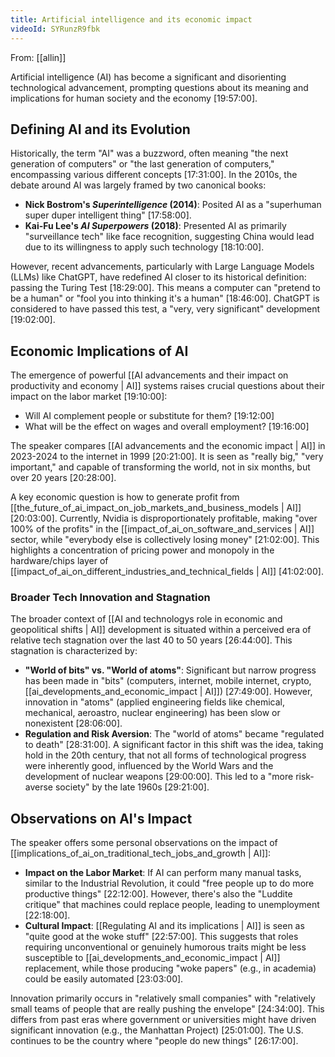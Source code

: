 ```yaml
---
title: Artificial intelligence and its economic impact
videoId: SYRunzR9fbk
---
```


From: [[allin]] <br/> 

Artificial intelligence (AI) has become a significant and disorienting technological advancement, prompting questions about its meaning and implications for human society and the economy <a class="yt-timestamp" data-t="19:57:00">[19:57:00]</a>.

## Defining AI and its Evolution
Historically, the term "AI" was a buzzword, often meaning "the next generation of computers" or "the last generation of computers," encompassing various different concepts <a class="yt-timestamp" data-t="17:31:00">[17:31:00]</a>. In the 2010s, the debate around AI was largely framed by two canonical books:
*   **Nick Bostrom's *Superintelligence* (2014)**: Posited AI as a "superhuman super duper intelligent thing" <a class="yt-timestamp" data-t="17:58:00">[17:58:00]</a>.
*   **Kai-Fu Lee's *AI Superpowers* (2018)**: Presented AI as primarily "surveillance tech" like face recognition, suggesting China would lead due to its willingness to apply such technology <a class="yt-timestamp" data-t="18:10:00">[18:10:00]</a>.

However, recent advancements, particularly with Large Language Models (LLMs) like ChatGPT, have redefined AI closer to its historical definition: passing the Turing Test <a class="yt-timestamp" data-t="18:29:00">[18:29:00]</a>. This means a computer can "pretend to be a human" or "fool you into thinking it's a human" <a class="yt-timestamp" data-t="18:46:00">[18:46:00]</a>. ChatGPT is considered to have passed this test, a "very, very significant" development <a class="yt-timestamp" data-t="19:02:00">[19:02:00]</a>.

## Economic Implications of AI
The emergence of powerful [[AI advancements and their impact on productivity and economy | AI]] systems raises crucial questions about their impact on the labor market <a class="yt-timestamp" data-t="19:10:00">[19:10:00]</a>:
*   Will AI complement people or substitute for them? <a class="yt-timestamp" data-t="19:12:00">[19:12:00]</a>
*   What will be the effect on wages and overall employment? <a class="yt-timestamp" data-t="19:16:00">[19:16:00]</a>

The speaker compares [[AI advancements and the economic impact | AI]] in 2023-2024 to the internet in 1999 <a class="yt-timestamp" data-t="20:21:00">[20:21:00]</a>. It is seen as "really big," "very important," and capable of transforming the world, not in six months, but over 20 years <a class="yt-timestamp" data-t="20:28:00">[20:28:00]</a>.

A key economic question is how to generate profit from [[the_future_of_ai_impact_on_job_markets_and_business_models | AI]] <a class="yt-timestamp" data-t="20:03:00">[20:03:00]</a>. Currently, Nvidia is disproportionately profitable, making "over 100% of the profits" in the [[impact_of_ai_on_software_and_services | AI]] sector, while "everybody else is collectively losing money" <a class="yt-timestamp" data-t="21:02:00">[21:02:00]</a>. This highlights a concentration of pricing power and monopoly in the hardware/chips layer of [[impact_of_ai_on_different_industries_and_technical_fields | AI]] <a class="yt-timestamp" data-t="41:02:00">[41:02:00]</a>.

### Broader Tech Innovation and Stagnation
The broader context of [[AI and technologys role in economic and geopolitical shifts | AI]] development is situated within a perceived era of relative tech stagnation over the last 40 to 50 years <a class="yt-timestamp" data-t="26:44:00">[26:44:00]</a>. This stagnation is characterized by:
*   **"World of bits" vs. "World of atoms"**: Significant but narrow progress has been made in "bits" (computers, internet, mobile internet, crypto, [[ai_developments_and_economic_impact | AI]]) <a class="yt-timestamp" data-t="27:49:00">[27:49:00]</a>. However, innovation in "atoms" (applied engineering fields like chemical, mechanical, aeroastro, nuclear engineering) has been slow or nonexistent <a class="yt-timestamp" data-t="28:06:00">[28:06:00]</a>.
*   **Regulation and Risk Aversion**: The "world of atoms" became "regulated to death" <a class="yt-timestamp" data-t="28:31:00">[28:31:00]</a>. A significant factor in this shift was the idea, taking hold in the 20th century, that not all forms of technological progress were inherently good, influenced by the World Wars and the development of nuclear weapons <a class="yt-timestamp" data-t="29:00:00">[29:00:00]</a>. This led to a "more risk-averse society" by the late 1960s <a class="yt-timestamp" data-t="29:21:00">[29:21:00]</a>.

## Observations on AI's Impact
The speaker offers some personal observations on the impact of [[implications_of_ai_on_traditional_tech_jobs_and_growth | AI]]:
*   **Impact on the Labor Market**: If AI can perform many manual tasks, similar to the Industrial Revolution, it could "free people up to do more productive things" <a class="yt-timestamp" data-t="22:12:00">[22:12:00]</a>. However, there's also the "Luddite critique" that machines could replace people, leading to unemployment <a class="yt-timestamp" data-t="22:18:00">[22:18:00]</a>.
*   **Cultural Impact**: [[Regulating AI and its implications | AI]] is seen as "quite good at the woke stuff" <a class="yt-timestamp" data-t="22:57:00">[22:57:00]</a>. This suggests that roles requiring unconventional or genuinely humorous traits might be less susceptible to [[ai_developments_and_economic_impact | AI]] replacement, while those producing "woke papers" (e.g., in academia) could be easily automated <a class="yt-timestamp" data-t="23:03:00">[23:03:00]</a>.

Innovation primarily occurs in "relatively small companies" with "relatively small teams of people that are really pushing the envelope" <a class="yt-timestamp" data-t="24:34:00">[24:34:00]</a>. This differs from past eras where government or universities might have driven significant innovation (e.g., the Manhattan Project) <a class="yt-timestamp" data-t="25:01:00">[25:01:00]</a>. The U.S. continues to be the country where "people do new things" <a class="yt-timestamp" data-t="26:17:00">[26:17:00]</a>.